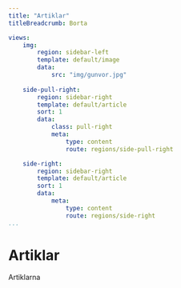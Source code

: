 ```yaml
---
title: "Artiklar"
titleBreadcrumb: Borta

views:
    img:
        region: sidebar-left
        template: default/image
        data:
            src: "img/gunvor.jpg"
            
    side-pull-right:
        region: sidebar-right
        template: default/article
        sort: 1
        data:
            class: pull-right
            meta:
                type: content
                route: regions/side-pull-right

    side-right:
        region: sidebar-right
        template: default/article
        sort: 1
        data:
            meta:
                type: content
                route: regions/side-right
...
```

Artiklar
=========================

Artiklarna